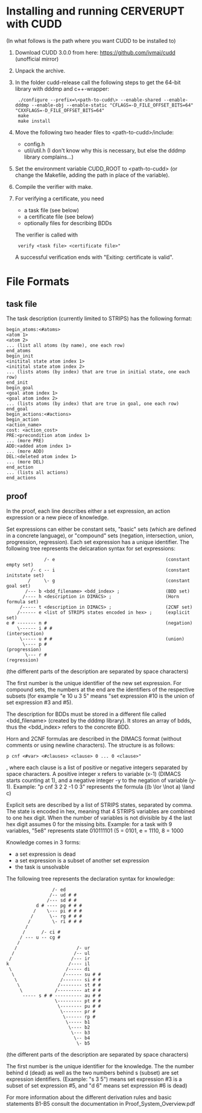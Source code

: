 
Installing and running CERVERUPT with CUDD
==========================================
(In what follows <path-to-cudd> is the path where you want CUDD to be
installed to)
1. Download CUDD 3.0.0 from here: https://github.com/ivmai/cudd (unofficial
mirror)
2. Unpack the archive.
3. In the folder cudd-release call the following steps to get the 64-bit
library with dddmp and c++-wrapper:

        ./configure --prefix=\<path-to-cudd\> --enable-shared --enable-dddmp --enable-obj --enable-static "CFLAGS=-D_FILE_OFFSET_BITS=64" "CXXFLAGS=-D_FILE_OFFSET_BITS=64"
        make
        make install

4. Move the following two header files to \<path-to-cudd\>/include:
   - config.h
   - util/util.h
  (I don't know why this is necessary, but else the dddmp library complains...)
5. Set the environment variable CUDD_ROOT to \<path-to-cudd\> (or change the
Makefile, adding the path in place of the variable).
7. Compile the verifier with make.
8. For verifying a certificate, you need
   - a task file (see below)
   - a certificate file (see below)
   - optionally files for describing BDDs

   The verifier is called with

        verify <task file> <certificate file>"
   A successful verification ends with "Exiting: certificate is valid".

File Formats
============

task file
---------

The task description (currently limited to STRIPS) has the following format:

    begin_atoms:<#atoms>
    <atom 1>
    <atom 2>
    ... (list all atoms (by name), one each row)
    end_atoms
    begin_init
    <initital state atom index 1>
    <initital state atom index 2>
    ... (lists atoms (by index) that are true in initial state, one each row)
    end_init
    begin_goal
    <goal atom index 1>
    <goal atom index 2>
    ... (lists atoms (by index) that are true in goal, one each row)
    end_goal
    begin_actions:<#actions>
    begin_action
    <action_name>
    cost: <action_cost>
    PRE:<precondition atom index 1>
    ... (more PRE)
    ADD:<added atom index 1>
    ... (more ADD)
    DEL:<deleted atom index 1>
    ... (more DEL)
    end_action
    ... (lists all actions)
    end_actions



proof
-----

In the proof, each line describes either a set expression, an action expression
or a new piece of knowledge.

Set expressions can either be constant sets, "basic" sets (which are defined
in a concrete language), or "compound" sets (negation, intersection, union,
progression, regression). Each set expression has a unique identifier.
The following tree represents the delcaration syntax for set expressions:

                  /- e                                         (constant empty set)
             /- c -- i                                         (constant initstate set)
            /     \- g                                         (constant goal set)
           /--- b <bdd_filename> <bdd_index> ;                 (BDD set)
          /---- h <description in DIMACS> ;                    (Horn formula set)
         /----- t <description in DIMACS> ;                    (2CNF set)
        /------ e <list of STRIPS states encoded in hex> ;     (explicit set)
    e # ------- n #                                            (negation)
        \------ i # #                                          (intersection)
         \----- u # #                                          (union)
          \---- p #                                            (progression)
           \--- r #                                            (regression)

(the different parts of the description are separated by space characters)

The first number is the unique identifier of the new set expression.
For compound sets, the numbers at the end are the identifiers of the respective
subsets (for example "e 10 u 3 5" means "set expression #10 is the union of
set expression #3 and #5).

The description for BDDs must be stored in a different file called
\<bdd_filename\> (created by the dddmp library). It stores an array of bdds,
thus the \<bdd_index\> refers to the concrete BDD.


Horn and 2CNF formulas are described in the DIMACS format (without comments
or using newline characters). The structure is as follows:

    p cnf <#var> <#clauses> <clause> 0 ... 0 <clause>"
, where each clause is a list of positive
or negative integers separated by space characters. A positive integer
x refers to variable (x-1) (DIMACS starts counting at 1), and a negative
integer -y to the negation of variable (y-1).
Example: "p cnf 3 2 2 -1 0 3" represents the formula ((b \lor \lnot a) \land c)

Explicit sets are described by a list of STRIPS states, separated by
comma. The state is encoded in hex, meaning that 4 STRIPS variables are
combined to one hex digit. When the number of variables is not divisible by
4 the last hex digit assumes 0 for the missing bits.
Example: for a task with 9 variables, "5e8" represents state 010111101 (5 =
0101, e = 1110, 8 = 1000

Knowledge comes in 3 forms:
 - a set expression is dead
 - a set expression is a subset of another set expression
 - the task is unsolvable

The following tree represents the declaration syntax for knowledge:


                     /- ed
                    /-- ud # #
                   /--- sd # #
               d # ---- pg # # #
              /    \--- pi # # #
             /      \-- rg # # #
            /        \- ri # # #
           /
          /      /- ci #
         / --- u -- cg #
        /
       /                      /- ur
      /                      /-- ul
     /                      /--- ir
    k                      /---- il
     \                    /----- di
      \                  /------ su # #
       \                /------- si # #
        \              /-------- st # #
         \            /--------- at # #
          ----- s # # ---------- au # #
                      \--------- pt # #
                       \-------- pu # #
                        \------- pr #
                         \------ rp #
                          \----- b1
                           \---- b2
                            \--- b3
                             \-- b4
                              \- b5

(the different parts of the description are separated by space characters)

The first number is the unique identifier for the knowledge.
The the number behind d (dead) as well as the two numbers behind s (subset)
are set expression identifiers.
(Example: "s 3 5") means set expression #3 is a subset of set expression #5,
and "d 6" means set expression #6 is dead)

For more information about the different derivation rules and basic statements
B1-B5 consult the documentation in Proof_System_Overview.pdf
